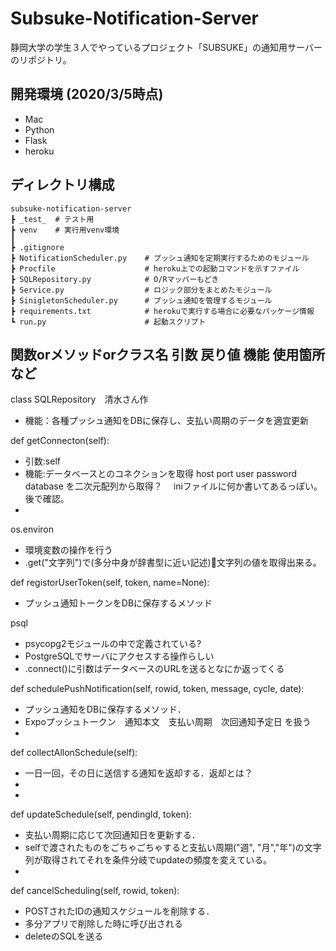 # Subsuke-Notification-Server

静岡大学の学生３人でやっているプロジェクト「SUBSUKE」の通知用サーバーのリポジトリ。

## 開発環境 (2020/3/5時点)
- Mac
- Python
- Flask
- heroku

## ディレクトリ構成
```
subsuke-notification-server
┣ _test_  # テスト用
┣ venv    # 実行用venv環境
┃
┣ .gitignore
┣ NotificationScheduler.py    # プッシュ通知を定期実行するためのモジュール
┣ Procfile                    # heroku上での起動コマンドを示すファイル
┣ SQLRepository.py            # O/Rマッパーもどき
┣ Service.py                  # ロジック部分をまとめたモジュール
┣ SinigletonScheduler.py      # プッシュ通知を管理するモジュール
┣ requirements.txt            # herokuで実行する場合に必要なパッケージ情報
┗ run.py                      # 起動スクリプト
```

## 関数orメソッドorクラス名 引数 戻り値 機能 使用箇所 など

class SQLRepository　清水さん作
- 機能：各種プッシュ通知をDBに保存し、支払い周期のデータを適宜更新

def getConnecton(self):
- 引数:self 
- 機能:データベースとのコネクションを取得 host port user password database を二次元配列から取得？　 iniファイルに何か書いてあるっぽい。後で確認。
- 

os.environ
- 環境変数の操作を行う
- .get("文字列")で(多分中身が辞書型に近い記述)文字列の値を取得出来る。

def registorUserToken(self, token, name=None):
- プッシュ通知トークンをDBに保存するメソッド

psql
- psycopg2モジュールの中で定義されている?
- PostgreSQLでサーバにアクセスする操作らしい
- .connect()に引数はデータベースのURLを送るとなにか返ってくる


def schedulePushNotification(self, rowid, token, message, cycle, date):
- プッシュ通知をDBに保存するメソッド．
- Expoプッシュトークン　通知本文　支払い周期　次回通知予定日 を扱う
- 

def collectAllonSchedule(self):
- 一日一回，その日に送信する通知を返却する．返却とは？
- 
- 

def updateSchedule(self, pendingId, token):
- 支払い周期に応じて次回通知日を更新する．
- selfで渡されたものをごちゃごちゃすると支払い周期("週", "月","年")の文字列が取得されてそれを条件分岐でupdateの頻度を変えている。
- 

def cancelScheduling(self, rowid, token):
- POSTされたIDの通知スケジュールを削除する．
- 多分アプリで削除した時に呼び出される
- deleteのSQLを送る